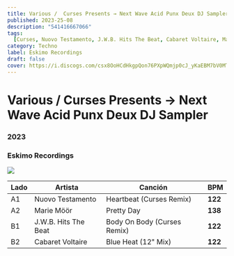 ```yaml
---
title: Various /  Curses Presents → Next Wave Acid Punx Deux DJ Sampler
published: 2023-25-08
description: "541416667066"
tags:
  [Curses, Nuovo Testamento, J.W.B. Hits The Beat, Cabaret Voltaire, Marie Möör]
category: Techno
label: Eskimo Recordings
draft: false
cover: https://i.discogs.com/csx8OoHCdHkgpQon76PXpWQmjp0cJ_yKaEBM7bV0MT8/rs:fit/g:sm/q:90/h:600/w:600/czM6Ly9kaXNjb2dz/LWRhdGFiYXNlLWlt/YWdlcy9SLTI4MDcy/NjcyLTE2OTI5NjUz/NDctMzMyOC5qcGVn.jpeg
---
```


# Various / Curses Presents → Next Wave Acid Punx Deux DJ Sampler

### **2023**

### Eskimo Recordings

![](https://i.discogs.com/uhi6Nf29ytAazHloLbk6Gy4ecxlqrm9egyOyn9fXNhM/rs:fit/g:sm/q:90/h:600/w:600/czM6Ly9kaXNjb2dz/LWRhdGFiYXNlLWlt/YWdlcy9SLTI4MDcy/NjcyLTE2OTI5NjUz/NTEtNzU1MS5qcGVn.jpeg)

| Lado | Artista              | Canción                     | BPM     |
| ---- | -------------------- | --------------------------- | ------- |
| A1   | Nuovo Testamento     | Heartbeat (Curses Remix)    | **122** |
| A2   | Marie Möör           | Pretty Day                  | **138** |
| B1   | J.W.B. Hits The Beat | Body On Body (Curses Remix) | **122** |
| B2   | Cabaret Voltaire     | Blue Heat (12" Mix)         | **122** |
